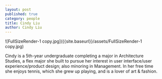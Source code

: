 ```yaml
---
layout: post
published: true
category: people
title: Cindy Liu
author: Cindy Liu
---
```

![FullSizeRender-1 copy.jpg]({{site.baseurl}}/assets/FullSizeRender-1 copy.jpg)

Cindy is a 5th-year undergraduate completing a major in Architecture Studies, a flex major she built to pursue her interest in user interface/user experience/product design; also minoring in Management. In her free time she enjoys tennis, which she grew up playing, and is a lover of art & fashion.
